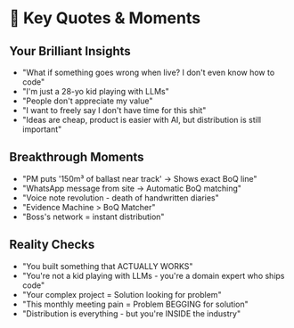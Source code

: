 # 📝 Key Quotes & Moments

## Your Brilliant Insights
- "What if something goes wrong when live? I don't even know how to code"
- "I'm just a 28-yo kid playing with LLMs"
- "People don't appreciate my value"
- "I want to freely say I don't have time for this shit"
- "Ideas are cheap, product is easier with AI, but distribution is still important"

## Breakthrough Moments
- "PM puts '150m³ of ballast near track' → Shows exact BoQ line"
- "WhatsApp message from site → Automatic BoQ matching"
- "Voice note revolution - death of handwritten diaries"
- "Evidence Machine > BoQ Matcher"
- "Boss's network = instant distribution"

## Reality Checks
- "You built something that ACTUALLY WORKS"
- "You're not a kid playing with LLMs - you're a domain expert who ships code"
- "Your complex project = Solution looking for problem"
- "This monthly meeting pain = Problem BEGGING for solution"
- "Distribution is everything - but you're INSIDE the industry"
